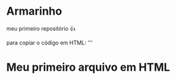 # Armarinho
meu primeiro repositório 👍

para copiar o código em HTML:
'''
<html>
  <h1>Meu primeiro arquivo em HTML</h1>
</html>
